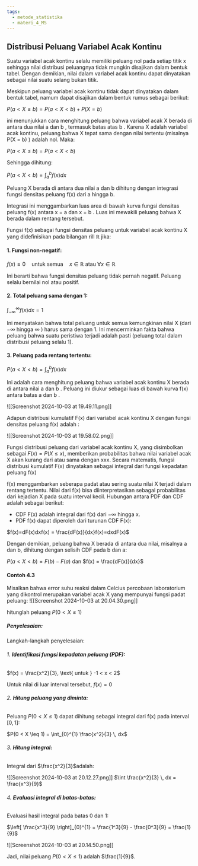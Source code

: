 ```yaml
---
tags:
  - metode_statistika
  - materi_4_MS
---
```

## Distribusi Peluang Variabel Acak Kontinu

Suatu variabel acak kontinu selalu memiliki peluang nol pada setiap titik x sehingga nilai distribusi peluangnya tidak mungkin disajikan dalam bentuk tabel. Dengan demikian, nilai dalam variabel acak kontinu dapat dinyatakan sebagai nilai suatu selang bukan titik.

Meskipun peluang variabel acak kontinu tidak dapat dinyatakan dalam bentuk tabel, namum dapat disajikan dalam bentuk rumus sebagai berikut:

 $P(a < X \leq b) = P(a < X < b) + P(X = b)$

ini menunjukkan cara menghitung peluang bahwa variabel acak  X  berada di antara dua nilai  a  dan  b , termasuk batas atas  b . Karena  X  adalah variabel acak kontinu, peluang bahwa  X  tepat sama dengan nilai tertentu (misalnya  P(X = b) ) adalah nol. Maka:

$P(a < X \leq b) = P(a < X < b)$

Sehingga dihitung:

$P(a < X < b) = \int_a^b f(x) dx$

Peluang  X  berada di antara dua nilai  a  dan  b  dihitung dengan integrasi fungsi densitas peluang  f(x)  dari  a  hingga  b. 

Integrasi ini menggambarkan luas area di bawah kurva fungsi densitas peluang  f(x)  antara  x = a  dan  x = b . Luas ini mewakili peluang bahwa  X  berada dalam rentang tersebut.


Fungsi f(x) sebagai fungsi densitas peluang untuk variabel acak kontinu X yang didefinisikan pada bilangan rill ℝ jika:

#### 1.	Fungsi non-negatif:

$f(x) \geq 0 \quad \text{untuk semua} \quad x \in \mathbb{R}$  atau $∀ x \in \mathbb{R}$

Ini berarti bahwa fungsi densitas peluang tidak pernah negatif. Peluang selalu bernilai nol atau positif.

#### 2.	Total peluang sama dengan 1:

$\int_{-\infty}^{\infty} f(x) dx = 1$

Ini menyatakan bahwa total peluang untuk semua kemungkinan nilai  X  (dari  $-\infty$  hingga  $\infty$ ) harus sama dengan 1. Ini mencerminkan fakta bahwa peluang bahwa suatu peristiwa terjadi adalah pasti (peluang total dalam distribusi peluang selalu 1).

#### 3.	Peluang pada rentang tertentu:

$P(a < X < b) = \int_a^b f(x) dx$

Ini adalah cara menghitung peluang bahwa variabel acak kontinu  X  berada di antara nilai  a  dan  b . Peluang ini diukur sebagai luas di bawah kurva  f(x)  antara batas  a  dan  b .


![[Screenshot 2024-10-03 at 19.49.11.png]]

Adapun distribusi kumulatif F(x) dari variabel acak kontinu X dengan fungsi densitas peluang f(x) adalah :

![[Screenshot 2024-10-03 at 19.58.02.png]]

Fungsi distribusi peluang dari variabel acak kontinu X, yang disimbolkan sebagai $F(x)=P(X≤x)$, memberikan probabilitas bahwa nilai variabel acak X akan kurang dari atau sama dengan xxx. Secara matematis, fungsi distribusi kumulatif  F(x) dinyatakan sebagai integral dari fungsi kepadatan peluang f(x)

f(x) menggambarkan seberapa padat atau sering suatu nilai X terjadi dalam rentang tertentu. Nilai dari f(x) bisa diinterpretasikan sebagai probabilitas dari kejadian X pada suatu interval kecil. Hubungan antara PDF dan CDF adalah sebagai berikut:

- CDF F(x) adalah integral dari f(x) dari $−∞$ hingga x.
- PDF f(x) dapat diperoleh dari turunan CDF F(x):

$f(x)=dF(x)dxf(x) = \frac{dF(x)}{dx}f(x)=dxdF(x)$​

Dengan demikian, peluang bahwa X berada di antara dua nilai, misalnya a dan b, dihitung dengan selisih CDF pada b dan a:

$P(a<X<b)=F(b)−F(a)$ dan $f(x) = \frac{dF(x)}{dx}$


#### Contoh 4.3

Misalkan bahwa error suhu reaksi dalam Celcius percobaan laboratorium yang dikontrol merupakan variabel acak X yang mempunyai fungsi padat peluang:
![[Screenshot 2024-10-03 at 20.04.30.png]]


hitunglah peluang  $P(0 < X \leq 1)$

##### Penyelesaian:

Langkah-langkah penyelesaian:

###### 1. **Identifikasi fungsi kepadatan peluang (PDF):**

$f(x) = \frac{x^2}{3}, \text{ untuk } -1 < x < 2$

Untuk nilai di luar interval tersebut, $f(x)=0$


###### 2. **Hitung peluang yang diminta:** 

Peluang $P(0 < X \leq 1)$ dapat dihitung sebagai integral dari f(x) pada interval $[0,1]$:

$P(0 < X \leq 1) = \int_{0}^{1} \frac{x^2}{3} \, dx$

###### 3. **Hitung integral:** 

Integral dari $\frac{x^2}{3}$​ adalah:

![[Screenshot 2024-10-03 at 20.12.27.png]]
$\int \frac{x^2}{3} \, dx = \frac{x^3}{9}$


###### 4. **Evaluasi integral di batas-batas:** 

Evaluasi hasil integral pada batas 0 dan 1:

$\left[ \frac{x^3}{9} \right]_{0}^{1} = \frac{1^3}{9} - \frac{0^3}{9} = \frac{1}{9}$

![[Screenshot 2024-10-03 at 20.14.50.png]]

Jadi, nilai peluang $P(0 < X \leq 1)$ adalah $\frac{1}{9}$​.






